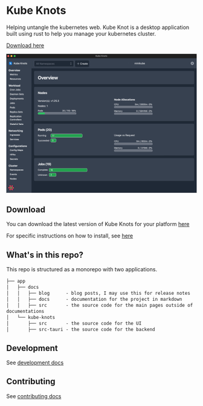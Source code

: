 # Kube Knots

Helping untangle the kubernetes web. Kube Knot is a desktop application built using rust to help you manage your kubernetes cluster.

[Download here](https://www.davidhu.io/kube-knots/downloads)

![Kube Knots](./app/docs/static/img/app-screenshot.png)

## Download

You can download the latest version of Kube Knots for your platform [here](https://www.davidhu.io/kube-knots/downloads)

For specific instructions on how to install, see [here](https://www.davidhu.io/kube-knots/docs/category/installation)

## What's in this repo?

This repo is structured as a monorepo with two applications.

```
├── app
│   ├── docs
│   │   ├── blog      - blog posts, I may use this for release notes
│   │   ├── docs      - documentation for the project in markdown
│   │   ├── src       - the source code for the main pages outside of documentations
│   └── kube-knots
│       ├── src       - the source code for the UI
│       ├── src-tauri - the source code for the backend
```

## Development

See [development docs](https://www.davidhu.io/kube-knots/docs/contributing/local-development)

## Contributing

See [contributing docs](https://www.davidhu.io/kube-knots/docs/contributing/contributing)
